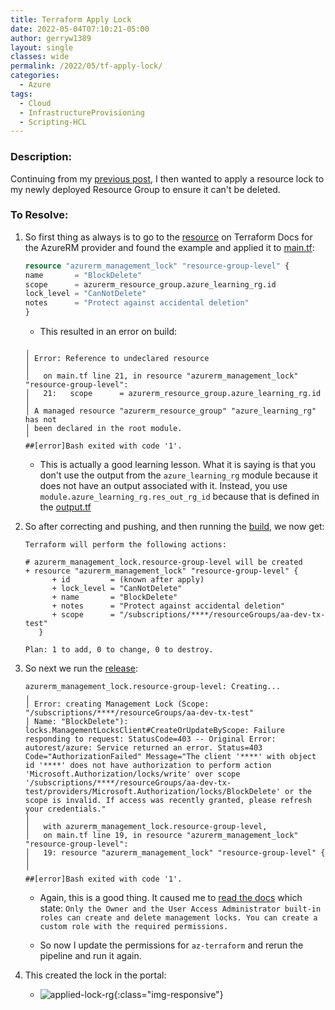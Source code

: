 ```yaml
---
title: Terraform Apply Lock
date: 2022-05-04T07:10:21-05:00
author: gerryw1389
layout: single
classes: wide
permalink: /2022/05/tf-apply-lock/
categories:
  - Azure
tags:
  - Cloud
  - InfrastructureProvisioning
  - Scripting-HCL
---
```

<!--more-->

### Description:

Continuing from my [previous post](https://automationadmin.com/2022/05/setup-azdo-terraform/), I then wanted to apply a resource lock to my newly deployed Resource Group to ensure it can't be deleted.

### To Resolve:

1. So first thing as always is to go to the [resource](https://registry.terraform.io/providers/hashicorp/azurerm/latest/docs/resources/management_lock) on Terraform Docs for the AzureRM provider and found the example and applied it to [main.tf](https://github.com/gerryw1389/terraform-examples/blob/main/2022-05-04-tf-apply-lock/Deploy/main.tf):

   ```terraform
   resource "azurerm_management_lock" "resource-group-level" {
   name       = "BlockDelete"
   scope      = azurerm_resource_group.azure_learning_rg.id
   lock_level = "CanNotDelete"
   notes      = "Protect against accidental deletion"
   }
   ```

   - This resulted in an error on build:

   ```
   ╷
   │ Error: Reference to undeclared resource
   │ 
   │   on main.tf line 21, in resource "azurerm_management_lock" "resource-group-level":
   │   21:   scope      = azurerm_resource_group.azure_learning_rg.id
   │ 
   │ A managed resource "azurerm_resource_group" "azure_learning_rg" has not
   │ been declared in the root module.
   ╵
   ##[error]Bash exited with code '1'.

   ```

   - This is actually a good learning lesson. What it is saying is that you don't use the output from the `azure_learning_rg` module because it does not have an output associated with it. Instead, you use `module.azure_learning_rg.res_out_rg_id` because that is defined in the [output.tf](https://github.com/gerryw1389/terraform-examples/blob/main/2022-05-04-tf-apply-lock/ResourceGroup/outputs.tf)

1. So after correcting and pushing, and then running the [build](https://github.com/gerryw1389/terraform-examples/blob/main/2022-05-04-tf-apply-lock/build.yaml), we now get:

   ```
   Terraform will perform the following actions:

   # azurerm_management_lock.resource-group-level will be created
   + resource "azurerm_management_lock" "resource-group-level" {
         + id         = (known after apply)
         + lock_level = "CanNotDelete"
         + name       = "BlockDelete"
         + notes      = "Protect against accidental deletion"
         + scope      = "/subscriptions/****/resourceGroups/aa-dev-tx-test"
      }

   Plan: 1 to add, 0 to change, 0 to destroy.
   ```

1. So next we run the [release](https://github.com/gerryw1389/terraform-examples/blob/main/2022-05-04-tf-apply-lock/release.yaml):

   ```
   azurerm_management_lock.resource-group-level: Creating...
   ╷
   │ Error: creating Management Lock (Scope: "/subscriptions/****/resourceGroups/aa-dev-tx-test"
   │ Name: "BlockDelete"): locks.ManagementLocksClient#CreateOrUpdateByScope: Failure responding to request: StatusCode=403 -- Original Error: autorest/azure: Service returned an error. Status=403 Code="AuthorizationFailed" Message="The client '****' with object id '****' does not have authorization to perform action 'Microsoft.Authorization/locks/write' over scope '/subscriptions/****/resourceGroups/aa-dev-tx-test/providers/Microsoft.Authorization/locks/BlockDelete' or the scope is invalid. If access was recently granted, please refresh your credentials."
   │ 
   │   with azurerm_management_lock.resource-group-level,
   │   on main.tf line 19, in resource "azurerm_management_lock" "resource-group-level":
   │   19: resource "azurerm_management_lock" "resource-group-level" {
   │ 
   ╵
   ##[error]Bash exited with code '1'.
   ```

   - Again, this is a good thing. It caused me to [read the docs](https://docs.microsoft.com/en-us/azure/azure-resource-manager/management/lock-resources?tabs=json) which state: `Only the Owner and the User Access Administrator built-in roles can create and delete management locks. You can create a custom role with the required permissions.`

   - So now I update the permissions for `az-terraform` and rerun the pipeline and run it again.

1. This created the lock in the portal:

   - ![applied-lock-rg](https://automationadmin.com/assets/images/uploads/2022/05/lock-created.jpg){:class="img-responsive"}
